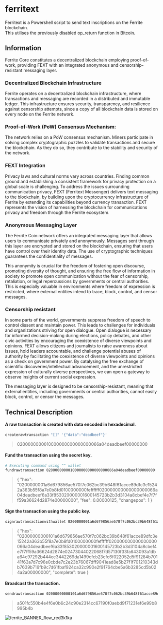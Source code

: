 # ferritext
Ferritext is a Powershell script to send text inscriptions on the Ferrite blockchain.  
This utilises the previously disabled op_return function in Bitcoin.  

## Information
Ferrite Core constitutes a decentralized blockchain employing proof-of-work, providing FEXT with an integrated anonymous and censorship-resistant messaging layer.

### Decentralized Blockchain Infrastructure
Ferrite operates on a decentralized blockchain infrastructure, where transactions and messaging are recorded in a distributed and immutable ledger. This infrastructure ensures security, transparency, and resilience against censorship attempts, since a copy of all blockchain data is stored on every node on the Ferrite network.

### Proof-of-Work (PoW) Consensus Mechanism: 
The network relies on a PoW consensus mechanism. Miners participate in solving complex cryptographic puzzles to validate transactions and secure the blockchain. As they do so, they contribute to the stability and security of the network.

### FEXT Integration
Privacy laws and cultural norms vary across countries. Finding common ground and establishing a consistent framework for privacy protection on a global scale is challenging. To address the issues surrounding communication privacy, FEXT (Ferritext Messenger) delivers text messaging to the blockchain, by building upon the cryptocurrency infrastructure of Ferrite by extending its capabilities beyond currency transaction. FEXT represents the vision of harnessing the blockchain for communications privacy and freedom through the Ferrite ecosystem.

### Anonymous Messaging Layer
The Ferrite Coin network offers an integrated messaging layer that allows users to communicate privately and anonymously. Messages sent through this layer are encrypted and stored on the blockchain, ensuring that users have control over their identity data. The use of cryptographic techniques guarantees the confidentiality of messages.

This anonymity is crucial for the freedom of fostering open discourse, promoting diversity of thought, and ensuring the free flow of information in society to promote open communication without the fear of censorship, retaliation, or legal repercussions by governments or central authorities. This is especially valuable in environments where freedom of expression is restricted, where external entities intend to trace, block, control, and censor messages. 

### Censorship resistant
In some parts of the world, governments suppress freedom of speech to control dissent and maintain power. This leads to challenges for individuals and organizations striving for open dialogue. Open dialogue is necessary for informed decision-making during elections, policy debates, and other civic activities by encouraging the coexistence of diverse viewpoints and opinions. FEXT allows citizens and journalists to raise awareness about issues, hold leaders accountable, and challenge potential abuses of authority by facilitating the coexistence of diverse viewpoints and opinions as a check on government power. By catalysing the free exchange of scientific discoveries/intellectual advancement, and the unrestricted expression of culturally diverse perspectives, we can open a gateway to observe insights of current social expression. 

The messaging layer is designed to be censorship-resistant, meaning that external entities, including governments or central authorities, cannot easily block, control, or censor the messages. 

## Technical Description
#### A raw transaction is created with data encoded in hexadecimal.  
```bash
createrawtransaction "[]" '{"data":"deadbeef"}'
```
> 0200000000010000000000000000066a04deadbeef00000000  
#### Fund the transaction using the secret key.
```bash
# Executing command using "" wallet
fundrawtransaction 0200000000010000000000000000066a04deadbeef00000000
```
> {
>  "hex": "0200000001a6d679856ae570f7c062bc39b648f61acce89dfc3e15242a363b55f8a7e0b8fd0100000000feffffff020000000000000000066a04deadbeef6a33f853020000001600145723b2b3d3104a8cbef4e7f7ff59a36624d2874e00000000",
>  "fee": 0.00000125,
>  "changepos": 1
>}  
#### Sign the transaction using the public key.
```bash
signrawtransactionwithwallet 0200000001a6d679856ae570f7c062bc39b648f61acce89dfc3e15242a363b55f8a7e0b8fd0100000000feffffff020000000000000000066a04deadbeef6a33f853020000001600145723b2b3d3104a8cbef4e7f7ff59a36624d2874e00000000
```
> {
>  "hex": "02000000000101a6d679856ae570f7c062bc39b648f61acce89dfc3e15242a363b55f8a7e0b8fd0100000000feffffff020000000000000000066a04deadbeef6a33f853020000001600145723b2b3d3104a8cbef4e7f7ff59a36624d2874e02473044022068f7d57130f33fa643093a1dba64c97292b444ec3442269da1499cfcb23cfc6f022052d5f91284b70141f63a7d7c96e0cbde7c2e23b76067dff9041ead8e5b27f1f701210343db7639b716fb9c7d61fbaf924ca32c990e2f91764cbe5a6b3285cd5b024a2a00000000",
>  "complete": true
>}  
#### Broadcast the transaction.
```bash
sendrawtransaction 02000000000101a6d679856ae570f7c062bc39b648f61acce89dfc3e15242a363b55f8a7e0b8fd0100000000feffffff020000000000000000066a04deadbeef6a33f853020000001600145723b2b3d3104a8cbef4e7f7ff59a36624d2874e02473044022068f7d57130f33fa643093a1dba64c97292b444ec3442269da1499cfcb23cfc6f022052d5f91284b70141f63a7d7c96e0cbde7c2e23b76067dff9041ead8e5b27f1f701210343db7639b716fb9c7d61fbaf924ca32c990e2f91764cbe5a6b3285cd5b024a2a00000000
```
> a501fc550b4e4f6e0b6c24c90e2314cc67190f0aebd9f71231ef6e99b8995b4b

![ferrite_BANNER_flow_red3k1ka](https://github.com/koh-gt/ferritext/assets/101822992/2d2c5762-49c8-4bc0-b6a8-ece36e80d6e2)
